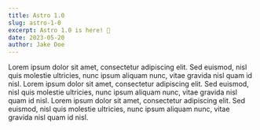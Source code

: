 ```yaml
---
title: Astro 1.0
slug: astro-1-0
excerpt: Astro 1.0 is here! 🎉
date: 2023-05-20
author: Jake Doe
---
```


Lorem ipsum dolor sit amet, consectetur adipiscing elit. Sed euismod, nisl quis
molestie ultricies, nunc ipsum aliquam nunc, vitae gravida nisl quam id nisl.
Lorem ipsum dolor sit amet, consectetur adipiscing elit. Sed euismod, nisl quis
molestie ultricies, nunc ipsum aliquam nunc, vitae gravida nisl quam id nisl.
Lorem ipsum dolor sit amet, consectetur adipiscing elit. Sed euismod, nisl quis
molestie ultricies, nunc ipsum aliquam nunc, vitae gravida nisl quam id nisl.
